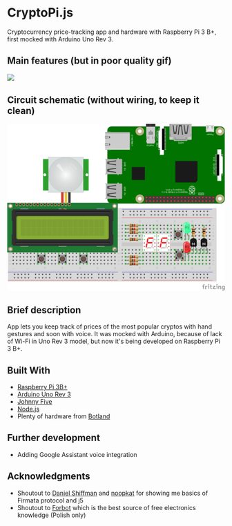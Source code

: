 # CryptoPi.js

Cryptocurrency price-tracking app and hardware with Raspberry Pi 3 B+, first mocked with Arduino Uno Rev 3.

## Main features (but in poor quality gif)

![](schematic/CryptoPi.gif)

## Circuit schematic (without wiring, to keep it clean)

![Circuit schematic](schematic/schematic.png)

## Brief description

App lets you keep track of prices of the most popular cryptos with hand gestures and soon with voice.
It was mocked with Arduino, because of lack of Wi-Fi in Uno Rev 3 model, but now it's being developed on Raspberry Pi 3 B+.

## Built With

* [Raspberry Pi 3B+](https://www.raspberrypi.org/)
* [Arduino Uno Rev 3](https://www.arduino.cc/)
* [Johnny Five](http://johnny-five.io/)
* [Node.js](https://nodejs.org/en/)
* Plenty of hardware from [Botland](https://botland.com.pl/)

## Further development

* Adding Google Assistant voice integration

## Acknowledgments

* Shoutout to [Daniel Shiffman](https://github.com/shiffman) and [noopkat](http://noopkat.com/) for showing me basics of Firmata protocol and j5
* Shoutout to [Forbot](https://forbot.pl/blog/) which is the best source of free electronics knowledge (Polish only)
